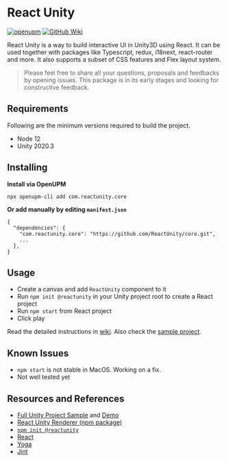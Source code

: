 # React Unity

[![openupm](https://img.shields.io/npm/v/com.reactunity.core?label=openupm&registry_uri=https://package.openupm.com)](https://openupm.com/packages/com.reactunity.core/)
[![GitHub Wiki](https://img.shields.io/badge/wiki-available-brightgreen.svg)](https://github.com/ReactUnity/core/wiki)

React Unity is a way to build interactive UI in Unity3D using React. It can be used together with packages like Typescript, redux, i18next, react-router and more.
It also supports a subset of CSS features and Flex layout system. 

> Please feel free to share all your questions, proposals and feedbacks by opening issues. This package is in its early stages and looking for constructive feedback.

## Requirements

Following are the minimum versions required to build the project.

- Node 12
- Unity 2020.3

## Installing

**Install via OpenUPM**

```
npx openupm-cli add com.reactunity.core
```

**Or add manually by editing `manifest.json`**

```
{
  "dependencies": {
    "com.reactunity.core": "https://github.com/ReactUnity/core.git",
    ...
  },
}
```


## Usage

- Create a canvas and add `ReactUnity` component to it
- Run `npm init @reactunity` in your Unity project root to create a React project
- Run `npm start` from React project
- Click play

Read the detailed instructions in [wiki](https://github.com/ReactUnity/core/wiki). Also check the [sample project](https://github.com/ReactUnity/full-sample).

## Known Issues

- `npm start` is not stable in MacOS. Working on a fix.
- Not well tested yet

## Resources and References

- [Full Unity Project Sample](https://github.com/ReactUnity/full-sample) and [Demo](https://reactunity.github.io/)
- [React Unity Renderer (npm package)](https://github.com/ReactUnity/renderer)
- [`npm init @reactunity`](https://github.com/ReactUnity/create)
- [React](https://reactjs.org/)
- [Yoga](https://yogalayout.com/)
- [Jint](https://github.com/sebastienros/jint)
